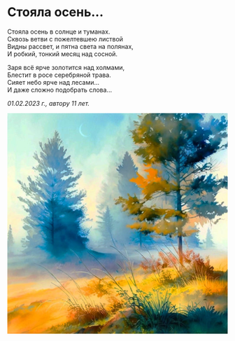 # Стояла осень...

Стояла осень в солнце и туманах.  
Сквозь ветви с пожелтевшею листвой  
Видны рассвет, и пятна света на полянах,  
И робкий, тонкий месяц над сосной.

Заря всё ярче золотится над холмами,  
Блестит в росе серебряной трава.  
Сияет небо ярче над лесами...  
И даже сложно подобрать слова...

*01.02.2023 г., автору 11 лет.*

![Стояла осень...](../images/it-was-autumn.jpg)
